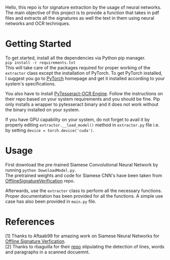Hello, this repo is for signature extraction by the usage of neural 
networks.  
The main objective of this project is to provide a function that takes 
in pdf files and extracts all the signatures as well the text in them 
using neural networks and OCR techniques. 

# Getting Started
To get started, install all the dependencies via Python pip manager.  
`pip install -r requirements.txt`  
This will take care of the packages required for proper working of the `extractor` class except the installation of PyTorch. To get PyTorch installed, I suggest you go to [PyTorch](https://pytorch.org) homepage and get it installed according to your system's specifications.  
  
You also have to install [PyTesseract-OCR Engine](https://github.com/tesseract-ocr/tesseract). Follow the instructions on their repo based on your system requirements and you should be fine. Pip only installs a wrapper to pytesseract binary and it does not work without the binary installed on your system.  
  
If you have GPU capability on your system, do not forget to avail it by properly editing `extractor.__load_model()` method in `extractor.py` file i.e. by setting `device = torch.device('cuda')`.  
# Usage
First download the pre-trained Siamese Convolutional Neural Network by running `python DownloadModel.py`.  
The pretrained weights and code for Siamese CNN's have been taken from [OfflineSignatureVerification](https://github.com/Aftaab99/OfflineSignatureVerification) repo.  
  
Afterwards, use the `extractor` class to perform all the necessary functions. Proper documentation has been provided for all the functions. A simple use case has also been  provided in `main.py` file.


# References
[1] Thanks to Aftaab99 for amazing work on Siamese Neural Networks for [Offline Signature Verfication](https://github.com/Aftaab99/OfflineSignatureVerification).  
[2] Thanks to rbaguilla for their [repo](https://github.com/rbaguila/document-layout-analysis) stipulating the detection of lines, words and paragraphs in a scanned docuemnt. 

